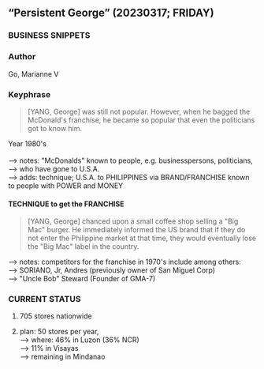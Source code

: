 ## “Persistent George” (20230317; FRIDAY)

### BUSINESS SNIPPETS

### Author

Go, Marianne V

### Keyphrase

> [YANG, George] was still not popular. However, when he bagged the McDonald's franchise, he became so popular that even the politicians got to know him.

Year 1980's<br/>
<br/>
--> notes: "McDonalds" known to people, e.g. businesspersons, politicians, <br/>
--> who have gone to U.S.A.<br/>
--> adds: technique; U.S.A. to PHILIPPINES via BRAND/FRANCHISE known to people with POWER and MONEY

#### TECHNIQUE to get the FRANCHISE

> [YANG, George] chanced upon a small coffee shop selling a "Big Mac" burger.  He immediately informed the US brand that if they do not enter the Philippine market at that time, they would eventually lose the "Big Mac" label in the country.

--> notes: competitors for the franchise in 1970's include among others:<br/>
--> SORIANO, Jr, Andres (previously owner of San Miguel Corp)<br/>
--> "Uncle Bob" Steward (Founder of GMA-7)

### CURRENT STATUS

1) 705 stores nationwide

2) plan: 50 stores per year,<br/>
--> where: 46% in Luzon (36% NCR)<br/>
--> 11% in Visayas<br/>
--> remaining in Mindanao

